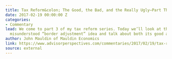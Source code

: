 ```yaml
---
title: Tax Reform&colon; The Good, the Bad, and the Really Ugly—Part Three
date: 2017-02-19 00:00:00 Z
categories:
- Commentary
lead: We come to part 3 of my tax reform series. Today we’ll look at the new and widely
  misunderstood “border adjustment” idea and talk about both its good and bad points.
author: John Mauldin of Mauldin Economics
link: https://www.advisorperspectives.com/commentaries/2017/02/19/tax-reform-the-good-the-bad-and-the-really-ugly-part-three
source: external
---
```


